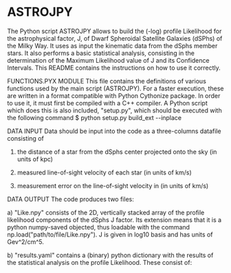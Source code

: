 # ASTROJPY
The Python script ASTROJPY allows to build the (-log) profile Likelihood for the astrophysical factor, J, of Dwarf Spheroidal Satellite Galaxies (dSPhs) of the Milky Way. It uses as input the kinematic data from the dSphs member stars. It also performs a basic statistical analysis, consisting in the determination of the Maximum Likelihood value of J and its Confidence Intervals. This README contains the instructions on how to use it correctly.

FUNCTIONS.PYX MODULE
This file contains the definitions of various functions used by the main script (ASTROJPY). For a faster execution, these are
written in a format compatible with Python Cythonize package. In order to use it, it must first be compiled with a C++ compiler. A Python script which does this is also included, "setup.py", which should be executed with the following command
$ python setup.py build_ext --inplace

DATA INPUT
Data should be input into the code as a three-columns datafile consisting of

1) the distance of a star from the dSphs center projected onto the sky (in units of kpc)

2) measured line-of-sight velocity of each star (in units of km/s)

3) measurement error on the line-of-sight velocity in (in units of km/s)

DATA OUTPUT
The code produces two files:

a) "Like.npy" consists of the 2D, vertically stacked array of the profile likelihood components of the dSphs J factor. Its extension means that it is a python numpy-saved objected, thus loadable with the command np.load("path/to/file/Like.npy").
J is given in log10 basis and has units of Gev^2/cm^5. 

b) "results.yaml" contains a (binary) python dictionary with the results of the statistical analysis on the profile
  Likelihood. These consist of: 
